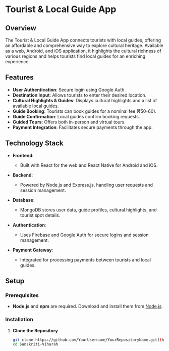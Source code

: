 # Tourist & Local Guide App

## Overview

The Tourist & Local Guide App connects tourists with local guides, offering an affordable and comprehensive way to explore cultural heritage. Available as a web, Android, and iOS application, it highlights the cultural richness of various regions and helps tourists find local guides for an enriching experience.

## Features

- **User Authentication**: Secure login using Google Auth.
- **Destination Input**: Allows tourists to enter their desired location.
- **Cultural Highlights & Guides**: Displays cultural highlights and a list of available local guides.
- **Guide Booking**: Tourists can book guides for a nominal fee (₹50-60).
- **Guide Confirmation**: Local guides confirm booking requests.
- **Guided Tours**: Offers both in-person and virtual tours.
- **Payment Integration**: Facilitates secure payments through the app.

## Technology Stack

- **Frontend**:
  - Built with React for the web and React Native for Android and iOS.
  
- **Backend**:
  - Powered by Node.js and Express.js, handling user requests and session management.
  
- **Database**:
  - MongoDB stores user data, guide profiles, cultural highlights, and tourist spot details.
  
- **Authentication**:
  - Uses Firebase and Google Auth for secure logins and session management.
  
- **Payment Gateway**:
  - Integrated for processing payments between tourists and local guides.

## Setup

### Prerequisites

- **Node.js** and **npm** are required. Download and install them from [Node.js](https://nodejs.org/).

### Installation

1. **Clone the Repository**

   ```bash
   git clone https://github.com/YourUsername/YourRepositoryName.git](https://github.com/ItachiUchiha7777/Sanskriti-Viharah.git
   cd Sanskriti-Viharah
